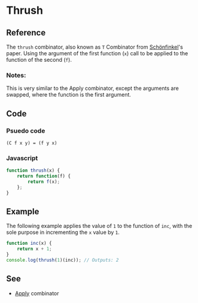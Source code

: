 # Thrush

## Reference

The `thrush` combinator, also known as `T` Combinator from [Schönfinkel](http://en.wikipedia.org/wiki/Moses_Sch%C3%B6nfinkel)'s paper. Using the argument of the first function (`x`) call to be applied to the function of the second (`f`).

### Notes: 

This is very similar to the Apply combinator, except the arguments are swapped, where the function is the first argument.


## Code

### Psuedo code

```
(C f x y) = (f y x)
```

### Javascript

```javascript
function thrush(x) {
    return function(f) {
        return f(x);
    };
}
```

## Example

The following example applies the value of `1` to the function of `inc`, with the sole purpose in incrementing the `x` value by `1`.

```javascript
function inc(x) {
	return x + 1;
}
console.log(thrush(1)(inc)); // Outputs: 2
```

## See

- [Apply](apply.md) combinator